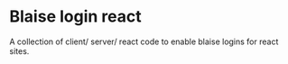 # Blaise login react

A collection of client/ server/ react code to enable blaise logins for react sites.
